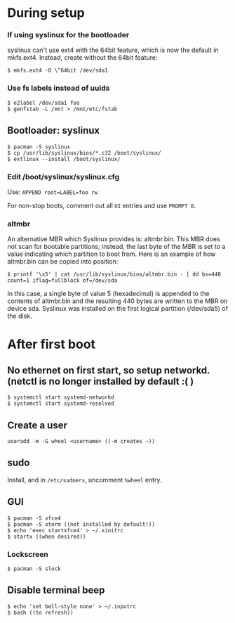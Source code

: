 # During setup

### If using syslinux for the bootloader
syslinux can't use ext4 with the 64bit feature, which is now the default in mkfs.ext4.
Instead, create without the 64bit feature:

~~~
$ mkfs.ext4 -O \^64bit /dev/sda1
~~~

### Use fs labels instead of uuids

~~~
$ e2label /dev/sda1 foo
$ genfstab -L /mnt > /mnt/etc/fstab
~~~

## Bootloader: syslinux

~~~
$ pacman -S syslinux
$ cp /usr/lib/syslinux/bios/*.c32 /boot/syslinux/
$ extlinux --install /boot/syslinux/
~~~

### Edit /boot/syslinux/syslinux.cfg
Use: `APPEND root=LABEL=foo rw`

For non-stop boots, comment out all `UI` entries and use `PROMPT 0`.

### altmbr
An alternative MBR which Syslinux provides is: altmbr.bin.
This MBR does not scan for bootable partitions; instead, the last byte of the MBR is set to a value indicating which partition to boot from.
Here is an example of how altmbr.bin can be copied into position:

~~~
$ printf '\x5' | cat /usr/lib/syslinux/bios/altmbr.bin - | dd bs=440 count=1 iflag=fullblock of=/dev/sda
~~~

In this case, a single byte of value 5 (hexadecimal) is appended to the contents of altmbr.bin and the resulting 440 bytes are written to the MBR on device sda.
Syslinux was installed on the first logical partition (/dev/sda5) of the disk.

# After first boot

## No ethernet on first start, so setup networkd. (netctl is no longer installed by default :( )

~~~
$ systemctl start systemd-networkd
$ systemctl start systemd-resolved
~~~

## Create a user

~~~
useradd -m -G wheel <username> ((-m creates ~))
~~~


## sudo
Install, and in `/etc/sudoers`, uncomment `%wheel` entry.

## GUI

~~~
$ pacman -S xfce4
$ pacman -S xterm ((not installed by default!))
$ echo 'exec startxfce4' > ~/.xinitrc
$ startx ((when desired))
~~~

### Lockscreen

~~~
$ pacman -S slock
~~~

## Disable terminal beep

~~~
$ echo 'set bell-style none' > ~/.inputrc
$ bash ((to refresh))
~~~
